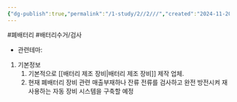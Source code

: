 ```yaml
---
{"dg-publish":true,"permalink":"/1-study/2//2///","created":"2024-11-20T21:02:27.644+09:00","updated":"2025-06-03T20:07:21.462+09:00"}
---
```


#폐배터리 #배터리수거/검사




- 관련테마: 


1. 기본정보
	1. 기본적으로 [[배터리 제조 장비\|배터리 제조 장비]] 제작 업체. 
	2. 현재 폐배터리 장비 관련 매출부재하나 잔류 전류를 검사하고 완전 방전시켜 재사용하는 자동 장비 시스템을 구축할 예정



